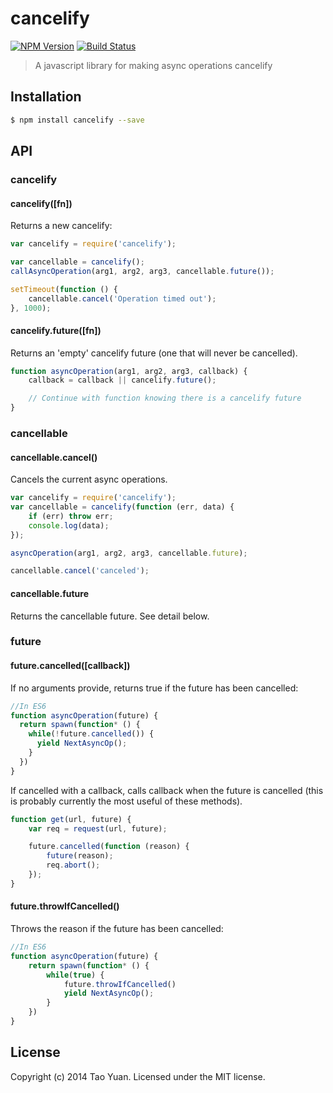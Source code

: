 cancelify
=========

[![NPM Version](https://img.shields.io/npm/v/cancelify.svg?style=flat)](https://www.npmjs.org/package/cancelify)
[![Build Status](http://img.shields.io/travis/taoyuan/cancelify.svg?style=flat)](https://travis-ci.org/taoyuan/cancelify)

> A javascript library for making async operations cancelify

## Installation

```bash
$ npm install cancelify --save
```

## API

### cancelify

#### cancelify([fn])

Returns a new cancelify:

```js
var cancelify = require('cancelify');

var cancellable = cancelify();
callAsyncOperation(arg1, arg2, arg3, cancellable.future());

setTimeout(function () {
    cancellable.cancel('Operation timed out');
}, 1000);
```

#### cancelify.future([fn])

Returns an 'empty' cancelify future (one that will never be cancelled).

```js
function asyncOperation(arg1, arg2, arg3, callback) {
    callback = callback || cancelify.future();

    // Continue with function knowing there is a cancelify future
}
```

### cancellable

#### cancellable.cancel()

Cancels the current async operations.

```js
var cancelify = require('cancelify');
var cancellable = cancelify(function (err, data) {
    if (err) throw err;
    console.log(data);
});

asyncOperation(arg1, arg2, arg3, cancellable.future);

cancellable.cancel('canceled');
```

#### cancellable.future

Returns the cancellable future. See detail below.

### future

#### future.cancelled([callback])

If no arguments provide, returns true if the future has been cancelled:

```js
//In ES6
function asyncOperation(future) {
  return spawn(function* () {
    while(!future.cancelled()) {
      yield NextAsyncOp();
    }
  })
}
```

If cancelled with a callback, calls callback when the future is cancelled 
(this is probably currently the most useful of these methods).

```javascript
function get(url, future) {
    var req = request(url, future);

    future.cancelled(function (reason) {
        future(reason);
        req.abort();
    });
}
```

#### future.throwIfCancelled()

Throws the reason if the future has been cancelled:

```javascript
//In ES6
function asyncOperation(future) {
    return spawn(function* () {
        while(true) {
            future.throwIfCancelled()
            yield NextAsyncOp();
        }
    })
}
```

## License

Copyright (c) 2014 Tao Yuan. Licensed under the MIT license.

